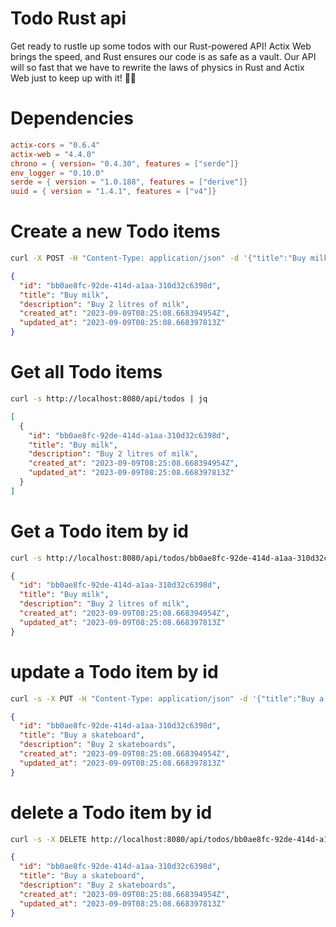 # Todo Rust api
Get ready to rustle up some todos with our Rust-powered API! Actix Web brings the speed, and Rust ensures our code is as safe as a vault. Our API will so fast that we have to rewrite the laws of physics in Rust and Actix Web just to keep up with it! 🚀😄
# Dependencies
```toml
actix-cors = "0.6.4"
actix-web = "4.4.0"
chrono = { version= "0.4.30", features = ["serde"]}
env_logger = "0.10.0"
serde = { version = "1.0.188", features = ["derive"]}
uuid = { version = "1.4.1", features = ["v4"]}
```
# Create a new Todo items

```bash
curl -X POST -H "Content-Type: application/json" -d '{"title":"Buy milk", "description": "Buy 2 litres of milk"}' http://localhost:8080/api/todos
```
```json
{
  "id": "bb0ae8fc-92de-414d-a1aa-310d32c6398d",
  "title": "Buy milk",
  "description": "Buy 2 litres of milk",
  "created_at": "2023-09-09T08:25:08.668394954Z",
  "updated_at": "2023-09-09T08:25:08.668397813Z"
}
```

# Get all Todo items
```bash
curl -s http://localhost:8080/api/todos | jq
```
```json
[
  {
    "id": "bb0ae8fc-92de-414d-a1aa-310d32c6398d",
    "title": "Buy milk",
    "description": "Buy 2 litres of milk",
    "created_at": "2023-09-09T08:25:08.668394954Z",
    "updated_at": "2023-09-09T08:25:08.668397813Z"
  }
]
```
# Get a Todo item by id
```bash
curl -s http://localhost:8080/api/todos/bb0ae8fc-92de-414d-a1aa-310d32c6398d | jq
```
```json
{
  "id": "bb0ae8fc-92de-414d-a1aa-310d32c6398d",
  "title": "Buy milk",
  "description": "Buy 2 litres of milk",
  "created_at": "2023-09-09T08:25:08.668394954Z",
  "updated_at": "2023-09-09T08:25:08.668397813Z"
}
```
# update a Todo item by id
```bash
curl -s -X PUT -H "Content-Type: application/json" -d '{"title":"Buy a skateboard", "description": "Buy 2 skateboards"}' http://localhost:8080/api/todos/bb0ae8fc-92de-414d-a1aa-310d32c6398d | jq
```
```json
{
  "id": "bb0ae8fc-92de-414d-a1aa-310d32c6398d",
  "title": "Buy a skateboard",
  "description": "Buy 2 skateboards",
  "created_at": "2023-09-09T08:25:08.668394954Z",
  "updated_at": "2023-09-09T08:25:08.668397813Z"
}
```
# delete a Todo item by id
```bash
curl -s -X DELETE http://localhost:8080/api/todos/bb0ae8fc-92de-414d-a1aa-310d32c6398d | jq
```
```json
{
  "id": "bb0ae8fc-92de-414d-a1aa-310d32c6398d",
  "title": "Buy a skateboard",
  "description": "Buy 2 skateboards",
  "created_at": "2023-09-09T08:25:08.668394954Z",
  "updated_at": "2023-09-09T08:25:08.668397813Z"
}
```

